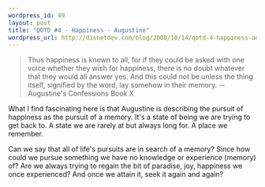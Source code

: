 ```yaml
--- 
wordpress_id: 49
layout: post
title: "QOTD #4 - Happiness - Augustine"
wordpress_url: http://disnetdev.com/blog/2008/10/14/qotd-4-happiness-augustine/
---
```

>Thus happiness is known to all, for if they could be asked with one
>voice whether they wish for happiness, there is no doubt whatever that
>they would all answer yes. And this could not be unless the thing
>itself, signified by the word, lay somehow in their memory.
>--Augustine's Confessions Book X

What I find fascinating here is that Augustine is describing the pursuit
of happiness as the pursuit of a memory. It's a state of being we are
trying to get back to. A state we are rarely at but always long
for. A place we remember.

Can we say that all of life's pursuits are in search of a memory? Since how
could we pursue something we have no knowledge or experience (memory) of?
Are we always trying to regain the bit of paradise, joy, happiness we
once experienced? And once we attain it, seek it again and again?
